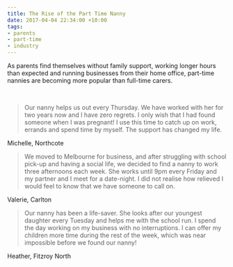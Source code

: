 ```yaml
---
title: The Rise of the Part Time Nanny
date: 2017-04-04 22:34:00 +10:00
tags:
- parents
- part-time
- industry
---
```


As parents find themselves without family support, working longer hours than expected and running businesses from their home office, part-time nannies are becoming more popular than full-time carers.

 
> Our nanny helps us out every Thursday. We have worked with her for two years now and I have zero regrets. I only wish that I had found someone when I was pregnant! I use this time to catch up on work, errands and spend time by myself. The support has changed my life.


Michelle, Northcote 

>We moved to Melbourne for business, and after struggling with school pick-up and having a social life, we decided to find a nanny to work three afternoons each week. She works until 9pm every Friday and my partner and I meet for a date-night. I did not realise how relieved I would feel to know that we have someone to call on.


Valerie, Carlton

> Our nanny has been a life-saver. She looks after our youngest daughter every Tuesday and helps me with the school run. I spend the day working on my business with no interruptions. I can offer my children more time during the rest of the week, which was near impossible before we found our nanny!


Heather, Fitzroy North